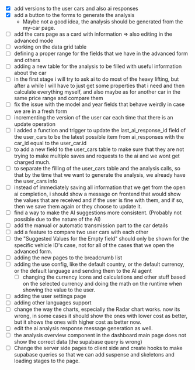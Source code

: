 - [x] add versions to the user cars and also ai responses
- [x] add a button to the forms to generate the analysis
  - Maybe not a good idea, the analysis should be generated from the my-car
    page.
- [ ] add the cars page as a card with information => also editing in the
      advanced mode
- [ ] working on the data grid table
- [ ] defining a proper range for the fields that we have in the advanced form
      and others
- [ ] adding a new table for the analysis to be filled with useful information
      about the car
- [ ] in the first stage i will try to ask ai to do most of the heavy lifting,
      but after a while I will have to just get some properties that i need and
      then calculate everything myself, and also maybe as for another car in the
      same price range and compare them
- [ ] fix the issue with the model and year fields that behave weirdly in case
      we are in a fresh form
- [ ] incrementing the version of the user car each time that there is an update
      operation
- [ ] I added a function and trigger to update the last_ai_response_id field of
      the user_cars to be the latest possible item from ai_responses with the
      car_id equal to the user_car.id
- [ ] to add a new field to the user_cars table to make sure that they are not
      trying to make multiple saves and requests to the ai and we wont get
      charged much.
- [ ] to separate the filling of the user_cars table and the analysis calls, so
      that by the time that we want to generate the analysis, we already have
      the user_cars info
- [ ] instead of immediately saving all information that we get from the open ai
      completion, i should show a message on frontend that would show the values
      that are received and if the user is fine with them, and if so, then we
      save them again or they choose to update it.
- [ ] find a way to make the AI suggestions more consistent. (Probably not
      possible due to the nature of the AI)
- [ ] add the manual or automatic transmission part to the car details
- [ ] add a feature to compare two user cars with each other
- [ ] the "Suggested Values for the Empty field" should only be shown for the
      specific vehicle ID's case, not for all of the cases that we open the
      advanced form.
- [ ] adding the new pages to the breadcrumb list
- [ ] adding the use config, like the default country, or the default currency,
      or the default language and sending them to the AI agent
  - [ ] changing the currency icons and calculations and other stuff based on
        the selected currency and doing the math on the runtime when showing the
        value to the user.
- [ ] adding the user settings page
- [ ] adding other languages support
- [ ] change the way the charts, especially the Radar chart works. now its
      wrong, in some cases it should show the ones with lower cost as better,
      but it shows the ones with higher cost as better now.
- [ ] edit the ai analysis response message generation as well.
- [ ] the analysis overview component in the dashboard main page does not show
      the correct data (the supabase query is wrong)
- [ ] Change the server side pages to client side and create hooks to make
      supabase queries so that we can add suspense and skeletons and loading
      stages to the page.
